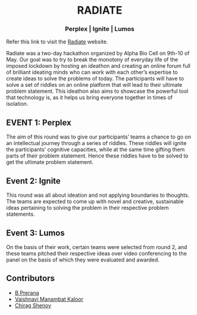 <h1 align="center"> RADIATE </h1>
<h3 align="center"> Perplex | Ignite | Lumos </h3>

Refer this link to visit the [Radiate](https://vaish1601.github.io/SUPPERDOOPERFINAL/) website.

Radiate was a two-day hackathon organized by Alpha Bio Cell on 9th-10 of May. Our goal was to try to break 
the monotony of everyday life of the imposed lockdown by hosting an ideathon and 
creating an online forum full of brilliant ideating minds who can work with each other’s 
expertise to create ideas to solve the problems of today. The participants will have to solve 
a set of riddles on an online platform that will lead to their ultimate problem statement.
This ideathon also aims to showcase the powerful tool that technology is, as it helps us bring 
everyone together in times of isolation.

## EVENT 1: Perplex
The aim of this round was to give our participants’ teams a chance to go on an intellectual 
journey through a series of riddles. These riddles will ignite the participants’ cognitive 
capacities, while at the same time gifting them parts of their problem statement. Hence 
these riddles have to be solved to get the ultimate problem statement.

## Event 2: Ignite
This round was all about ideation and not applying boundaries to thoughts. The teams are 
expected to come up with novel and creative, sustainable ideas pertaining to solving 
the problem in their respective problem statements.

## Event 3: Lumos
On the basis of their work, certain teams were selected from round 2, and these teams 
pitched their respective ideas over video conferencing to the panel on the 
basis of which they were evaluated and awarded.

## Contributors
- <a href="https://github.com/prerana-bala">B Prerana </a>
- <a href="https://github.com/vaish1601">Vaishnavi Manambat Kaloor </a>
- <a href="https://github.com/devdevlope">Chirag Shenoy</a>
